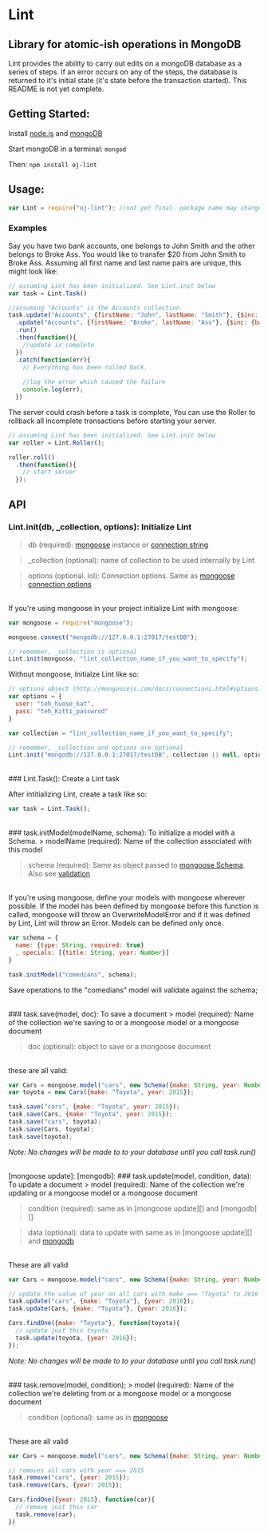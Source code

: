 # Lint
## Library for atomic-ish operations in MongoDB

Lint provides the ability to carry out edits on a mongoDB database as a series of steps. If an error occurs on any of the steps, the database is returned to it's initial state (it's state before the transaction started). This README is not yet complete.

## Getting Started:

Install [node.js](https://nodejs.org) and [mongoDB](https://www.mongodb.com/download-center)

Start mongoDB in a terminal: ```mongod```

Then:
```npm install oj-lint```

## Usage:
```javascript
var Lint = require("oj-lint"); //not yet final. package name may change
```

### Examples
Say you have two bank accounts, one belongs to John Smith and the other belongs to Broke Ass. You would like to transfer $20 from John Smith to Broke Ass. Assuming all first name and last name pairs are unique, this might look like:

```javascript
// assuming Lint has been initialized. See Lint.init below
var task = Lint.Task()

//assuming "Accounts" is the Accounts collection
task.update("Accounts", {firstName: "John", lastName: "Smith"}, {$inc: {balance: -20}})
  .update("Accounts", {firstName: "Broke", lastName: "Ass"}, {$inc: {balance: 20}})
  .run()
  .then(function(){
    //update is complete
  })
  .catch(function(err){
    // Everything has been rolled back.
    
    //log the error which caused the failure
    console.log(err);
  })
```

The server could crash before a task is complete, You can use the Roller to rollback all incomplete transactions before starting your server.

```javascript
// assuming Lint has been initialized. See Lint.init below
var roller = Lint.Roller();

roller.roll()
  .then(function(){
    // start server
  });
```

## API

### Lint.init(db, _collection, options): Initialize Lint
> db (required): [mongoose](https://github.com/Automattic/mongoose) instance or [connection string](https://docs.mongodb.com/manual/reference/connection-string/)

> _collection (optional): name of collection to be used internally by Lint

> options (optional. lol): Connection options. Same as [mongoose connection options](http://mongoosejs.com/docs/connections.html#options)

<br>If you're using mongoose in your project initialize Lint with mongoose:

```javascript
var mongoose = require("mongoose");

mongoose.connect("mongodb://127.0.0.1:27017/testDB");

// remember, _collection is optional
Lint.init(mongoose, "lint_collection_name_if_you_want_to_specify");
```

Without mongoose, Initialze Lint like so:

```javascript
// options object (http://mongoosejs.com/docs/connections.html#options)
var options = {
  user: "teh_huose_kat",
  pass: "teh_Kitti_passwrod"
}

var collection = "lint_collection_name_if_you_want_to_specify";

// remember, _collection and options are optional
Lint.init("mongodb://127.0.0.1:27017/testDB", collection || null, options || null);
```
<br>
### Lint.Task(): Create a Lint task

After intitializing Lint, create a task like so:

```javascript
var task = Lint.Task();
```
<br>
### task.initModel(modelName, schema): To initialize a model with a Schema.
  > modelName (required): Name of the collection associated with this model
  
  > schema (required): Same as object passed to [mongoose Schema](http://mongoosejs.com/docs/guide.html#definition). Also see [validation](http://mongoosejs.com/docs/validation.html)
  
  <br>If you're using mongoose, define your models with mongoose wherever possible. If the model has been defined by mongoose before this function is called, mongoose will throw an OverwriteModelError and if it was defined by Lint, Lint will throw an Error. Models can be defined only once.
  
  ```javascript
  var schema = {
    name: {type: String, required: true}
    , specials: [{title: String, year: Number}]
  }
  
  task.initModel("comedians", schema);
  ```
  
  Save operations to the "comedians" model will validate against the schema;

<br>
### task.save(model, doc): To save a document</b>
  > model (required): Name of the collection we're saving to or a mongoose model or a mongoose document

  > doc (optional): object to save or a mongoose document
	
  <br>these are all valid:
  
  ```javascript
  var Cars = mongoose.model("cars", new Schema({make: String, year: Number}));
  var toyota = new Cars({make: "Toyota", year: 2015});

  task.save("cars", {make: "Toyota", year: 2015});
  task.save(Cars, {make: "Toyota", year: 2015});
  task.save("cars", toyota);
  task.save(Cars, toyota);
  task.save(toyota);
  ```
  
  *Note: No changes will be made to to your database until you call task.run()*
  
<br> 
[mongoose update]: <http://mongoosejs.com/docs/api.html#model_Model.update> 
[mongodb]: <https://docs.mongodb.com/manual/core/document/#document-query-filter>
### task.update(model, condition, data): To update a document
  > model (required): Name of the collection we're updating or a mongoose model or a mongoose document

  > condition (required): same as in [mongoose update][] and [mongodb][]
  
  > data (optional): data to update with same as in [mongoose update][] and [mongodb](https://docs.mongodb.com/manual/reference/method/db.collection.update/#update-parameter)
  
  <br> These are all valid
 
  ```javascript
  var Cars = mongoose.model("cars", new Schema({make: String, year: Number}));
 
  // update the value of year on all cars with make === "Toyota" to 2016
  task.update("cars", {make: "Toyota"}, {year: 2016});
  task.update(Cars, {make: "Toyota"}, {year: 2016});
  
  Cars.findOne({make: "Toyota"}, function(toyota){
    // update just this toyota
    task.update(toyota, {year: 2016});
  });
 ```
 
  *Note: No changes will be made to to your database until you call task.run()*
  
  <br>
### task.remove(model, condition);
  > model (required): Name of the collection we're deleting from or a mongoose model or a mongoose document
  
  > condition (optional): same as in [mongoose](http://mongoosejs.com/docs/api.html#query_Query-remove)
  
  <br> These are all valid
  
  ```javascript
  var Cars = mongoose.model("cars", new Schema({make: String, year: Number}));
  
  // removes all cars with year === 2015
  task.remove("cars", {year: 2015});
  task.remove(Cars, {year: 2015});
  
  Cars.findOne({year: 2015}, function(car){
    // remove just this car
    task.remove(car);
  })
  ```
